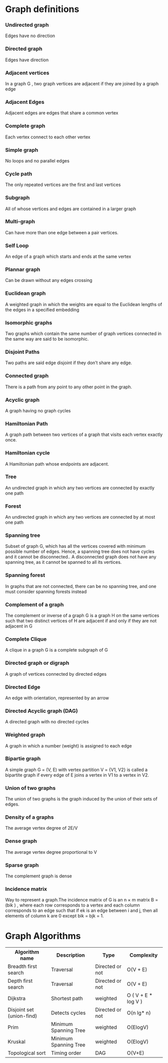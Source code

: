 # Graph definitions

### Undirected graph

Edges have no direction

### Directed graph

Edges have direction

### Adjacent vertices

In a graph G , two graph vertices are adjacent if they are joined by a graph
edge

### Adjacent Edges

Adjacent edges are edges that share a common vertex

### Complete graph

Each vertex connect to each other vertex

### Simple graph

No loops and no parallel edges

### Cycle path

The only repeated vertices are the first and last vertices

### Subgraph

All of whose vertices and edges are contained in a larger graph

### Multi-graph

Can have more than one edge between a pair vertices.

### Self Loop

An edge of a graph which starts and ends at the same vertex

### Plannar graph

Can be drawn without any edges crossing

### Euclidean graph

A weighted graph in which the weights are equal to the Euclidean lengths of the
edges in a specified embedding

### Isomorphic graphs

Two graphs which contain the same number of graph vertices connected in the same
way are said to be isomorphic.

### Disjoint Paths

Two paths are said edge disjoint if they don’t share any edge.

### Connected graph

There is a path from any point to any other point in the graph.

### Acyclic graph

A graph having no graph cycles

### Hamiltonian Path

A graph path between two vertices of a graph that visits each vertex exactly
once.

### Hamiltonian cycle

A Hamiltonian path whose endpoints are adjacent.

### Tree

An undirected graph in which any two vertices are connected by exactly one path

### Forest

An undirected graph in which any two vertices are connected by at most one path

### Spanning tree

Subset of graph G, which has all the vertices covered with minimum possible
number of edges. Hence, a spanning tree does not have cycles and it cannot be
disconnected.. A disconnected graph does not have any spanning tree, as it
cannot be spanned to all its vertices.

### Spanning forest

In graphs that are not connected, there can be no spanning tree, and one must
consider spanning forests instead

### Complement of a graph

The complement or inverse of a graph G is a graph H on the same vertices such
that two distinct vertices of H are adjacent if and only if they are not
adjacent in G

### Complete Clique

A clique in a graph G is a complete subgraph of G

### Directed graph or digraph

A graph of vertices connected by directed edges

### Directed Edge

An edge with orientation, represented by an arrow

### Directed Acyclic graph (DAG)

A directed graph with no directed cycles

### Weighted graph

A graph in which a number (weight) is assigned to each edge

### Bipartie graph

A simple graph G = (V, E) with vertex partition V = {V1, V2} is called a
bipartite graph if every edge of E joins a vertex in V1 to a vertex in V2.

### Union of two graphs

The union of two graphs is the graph induced by the union of their sets of
edges.

### Density of a graphs

The average vertex degree of 2E/V

### Dense graph

The average vertex degree proportional to V

### Sparse graph

The complement graph is dense

### Incidence matrix

Way to represent a graph.The incidence matrix of G is an n × m matrix B = (bik )
, where each row corresponds to a vertex and each column corresponds to an edge
such that if ek is an edge between i and j, then all elements of column k are 0
except bik = bjk = 1.

# Graph Algorithms

<table>
  <tr>
    <th>Algorithm name</th>
    <th>Description</th>
    <th>Type</th>
    <th>Complexity</th>
  </tr>
  <tr>
    <td>Breadth first search </td>
    <td>Traversal</td>
    <td>Directed or not</td>
    <td> O(V + E)</td>
  </tr>
  <tr>
    <td>Depth first search </td>
    <td>Traversal</td>
    <td>Directed or not</td>
    <td> O(V + E)</td>
  </tr>
  <tr>
    <td>Dijkstra</td>
    <td>Shortest path</td>
    <td>weighted</td>
    <td> O ( V + E * log V ) </td>
  </tr>
  <tr>
    <td>Disjoint set (union-find)</td>
    <td>Detects cycles</td>
    <td>Directed or not</td>
    <td> O(n lg* n)</td>
  </tr>
  <tr>
    <td>Prim</td>
    <td>Minimum Spanning Tree</td>
    <td>weighted</td>
    <td>O(ElogV)</td>
  </tr>
    <tr>
    <td>Kruskal</td>
    <td>Minimum Spanning Tree</td>
    <td>weighted</td>
    <td>O(ElogV)</td>
  </tr>

  <tr>
    <td>Topological sort</td>
    <td>Timing order</td>
    <td>DAG</td>
    <td>O(V+E)</td>

  </tr>
</table>